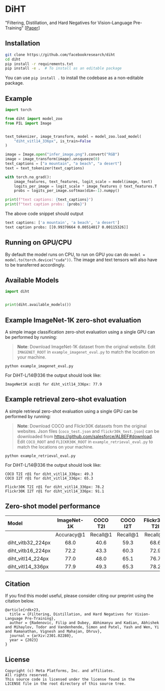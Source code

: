 # DiHT
"Filtering, Distillation, and Hard Negatives for Vision-Language Pre-Training" [[Paper](https://arxiv.org/abs/2301.02280)]

## Installation

```bash
git clone https://github.com/facebookresearch/diht
cd diht
pip install -r requirements.txt
pip install -e .  # To install as an editable package
```

You can use `pip install .` to install the codebase as a non-editable package.

## Example

```python
import torch

from diht import model_zoo
from PIL import Image


text_tokenizer, image_transform, model = model_zoo.load_model(
    "diht_vitl14_336px", is_train=False
)

image = Image.open("infer_image.png").convert("RGB")
image = image_transform(image).unsqueeze(0)
text_captions = ["a mountain", "a beach", "a desert"]
text = text_tokenizer(text_captions)

with torch.no_grad():
    image_features, text_features, logit_scale = model(image, text)
    logits_per_image = logit_scale * image_features @ text_features.T
    probs = logits_per_image.softmax(dim=-1).numpy()

print(f"text captions: {text_captions}")
print(f"text caption probs: {probs}")
```

The above code snippet should output
```bash
text captions: ['a mountain', 'a beach', 'a desert']
text caption probs: [[0.99370664 0.00514017 0.00115326]]
```

## Running on GPU/CPU

By default the model runs on CPU, to run on GPU you can do `model = model.to(torch.device("cuda"))`. The image and text tensors will also have to be transferred accordingly.

## Available Models

```python
import diht


print(diht.available_models())
```

## Example ImageNet-1K zero-shot evaluation

A simple image classification zero-shot evaluation using a single GPU can be performed by running:
> **Note**: Download ImageNet-1K dataset from the original website. Edit `IMAGENET_ROOT` in `example_imagenet_eval.py` to match the location on your machine.
```
python example_imagenet_eval.py
```
For DiHT-L/14@336 the output should look like:
```
ImageNet1K acc@1 for diht_vitl14_336px: 77.9
```

## Example retrieval zero-shot evaluation

A simple retrieval zero-shot evaluation using a single GPU can be performed by running:
> **Note**: Download COCO and Flickr30K datasets from the original websites. Json files (`coco_test.json` and `flickr30k_test.json`) can be downloaded from https://github.com/salesforce/ALBEF#download. Edit `COCO_ROOT` and `FLICKR30K_ROOT` in `example_retrieval_eval.py` to match the locations on your machine.
```
python example_retrieval_eval.py
```
For DiHT-L/14@336 the output should look like:
```
COCO T2I r@1 for diht_vitl14_336px: 49.3
COCO I2T r@1 for diht_vitl14_336px: 65.3

Flickr30K T2I r@1 for diht_vitl14_336px: 78.2
Flickr30K I2T r@1 for diht_vitl14_336px: 91.1
```

## Zero-shot model performance

| Model | ImageNet-1K | COCO T2I | COCO I2T | Flickr30K T2I | Flickr30K I2T |
| :---  |    :----:   |  :----:  |  :----:  |     :----:    |     :----:    |
|       |  Accuracy@1 | Recall@1 | Recall@1 |    Recall@1   |    Recall@1   |
| diht_vitb32_224px      | 68.0 | 40.6 | 59.3 | 68.6 | 84.4 |
| diht_vitb16_224px      | 72.2 | 43.3 | 60.3 | 72.9 | 89.8 |
| diht_vitl14_224px      | 77.0 | 48.0 | 65.1 | 76.7 | 92.0 |
| diht_vitl14_336px      | 77.9 | 49.3 | 65.3 | 78.2 | 91.1 |


## Citation
If you find this model useful, please consider citing our preprint using the citation below.
```
@article{rdk+23,
  title = {Filtering, Distillation, and Hard Negatives for Vision-Language Pre-Training},
  author = {Radenovic, Filip and Dubey, Abhimanyu and Kadian, Abhishek and Mihaylov, Todor and Vandenhende, Simon and Patel, Yash and Wen, Yi and Ramanathan, Vignesh and Mahajan, Dhruv},
  journal = {arXiv:2301.02280},
  year = {2023}
}
```

## License
```
Copyright (c) Meta Platforms, Inc. and affiliates.
All rights reserved.
This source code is licensed under the license found in the
LICENSE file in the root directory of this source tree.
```
